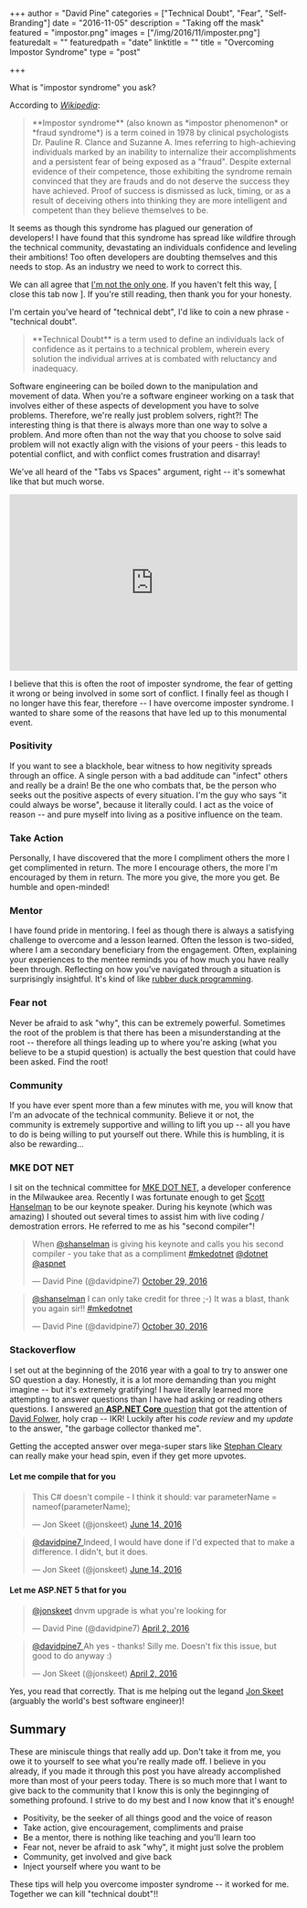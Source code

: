 +++
author = "David Pine"
categories = ["Technical Doubt", "Fear", "Self-Branding"]
date = "2016-11-05"
description = "Taking off the mask"
featured = "impostor.png"
images = ["/img/2016/11/imposter.png"]
featuredalt = ""
featuredpath = "date"
linktitle = ""
title = "Overcoming Impostor Syndrome"
type = "post"

+++

What is "impostor syndrome" you ask?

According to <cite><a href="https://en.wikipedia.org/wiki/Impostor_syndrome" target="_blank">Wikipedia</a></cite>:

> <p/>**Impostor syndrome** (also known as *impostor phenomenon* or *fraud syndrome*) is a term coined in 1978 by clinical psychologists Dr. Pauline R. Clance and Suzanne A. 
> Imes referring to high-achieving individuals marked by an inability to internalize their accomplishments and a persistent fear of being exposed as a "fraud". 
> Despite external evidence of their competence, those exhibiting the syndrome remain convinced that they are frauds and do not deserve the success they have achieved. 
> Proof of success is dismissed as luck, timing, or as a result of deceiving others into thinking they are more intelligent and competent than they believe themselves to be.

It seems as though this syndrome has plagued our generation of developers! I have found that this syndrome has spread like wildfire through the 
technical community, devastating an individuals confidence and leveling their ambitions! Too often developers are doubting themselves and this needs to stop. As an 
industry we need to work to correct this.

We can all agree that <a href="http://www.hanselman.com/blog/ImAPhonyAreYou.aspx">I'm not the only one</a>. If you haven't felt this way, [ close this tab now ]. If you're still
reading, then thank you for your honesty.

I'm certain you've heard of "technical debt", I'd like to coin a new phrase - "technical doubt".

> <p/>**Technical Doubt** is a term used to define an individuals lack of confidence as it pertains to a technical problem, wherein every solution the individual arrives at is 
> combated with reluctancy and inadequacy.

Software engineering can be boiled down to the manipulation and movement of data. When you're a software engineer working on a task that involves either of these aspects of development 
you have to solve problems. Therefore, we're really just problem solvers, right?! The interesting thing is that there is always more than one way to solve a problem. And more often
than not the way that you choose to solve said problem will not exactly align with the visions of your peers - this leads to potential conflict, and with conflict comes frustration 
and disarray!

We've all heard of the "Tabs vs Spaces" argument, right -- it's somewhat like that but much worse.

<style>
    .iframe_container {
        position: relative;
        padding-bottom: 56.25%; /* 16:9 - this is responsive by adjusting the hight according to the width! */
        padding-top: 25px;
        height: 0;
    }
    .iframe_container iframe {
        position: absolute;
        top: 0;
        left: 0;
        width: 100%;
        height: 100%;
    }
</style>
<div class="iframe_container">
    <iframe src="https://www.youtube.com/embed/cowtgmZuai0" frameborder="0" allowfullscreen></iframe>
</div>

I believe that this is often the root of imposter syndrome, the fear of getting it wrong or being involved in some sort of conflict. I finally feel as though I no longer have this 
fear, therefore -- I have overcome imposter syndrome. I wanted to share some of the reasons that have led up to this monumental event.

### Positivity

If you want to see a blackhole, bear witness to how negitivity spreads through an office. A single person with a bad additude can "infect" others and really be a drain! Be the one
who combats that, be the person who seeks out the positive aspects of every situation. I'm the guy who says "it could always be worse", because it literally could. I act as the voice
of reason -- and pure myself into living as a positive influence on the team.

### Take Action

Personally, I have discovered that the more I compliment others the more I get complimented in return. The more I encourage others, the more I'm encouraged by them in return.
The more you give, the more you get. Be humble and open-minded!

### Mentor

I have found pride in mentoring. I feel as though there is always a satisfying challenge to overcome and a lesson learned. Often the lesson is two-sided, where I am a secondary 
beneficiary from the engagement. Often, explaining your experiences to the mentee reminds you of how much you have really been through. Reflecting on how you've navigated through
a situation is surprisingly insightful. It's kind of like <a href="https://blog.codinghorror.com/rubber-duck-problem-solving/">rubber duck programming</a>.

### Fear not

Never be afraid to ask "why", this can be extremely powerful. Sometimes the root of the problem is that there has been a misunderstanding at the root -- therefore all things 
leading up to where you're asking (what you believe to be a stupid question) is actually the best question that could have been asked. Find the root!

### Community

If you have ever spent more than a few minutes with me, you will know that I'm an advocate of the technical community. Believe it or not, the community is extremely supportive and 
willing to lift you up -- all you have to do is being willing to put yourself out there. While this is humbling, it is also be rewarding...

### MKE DOT NET

I sit on the technical committee for <a href="http://www.mkedotnet.com/">MKE DOT NET</a>, a developer conference in the Milwaukee area. Recently I was fortunate enough to get 
<a href="http://www.hanselman.com/">Scott Hanselman</a> to be our keynote speaker.
During his keynote (which was amazing) I shouted out several times to assist him with live coding / demostration errors. He referred to me as his "second compiler"!

<blockquote class="twitter-tweet" data-lang="en"><p lang="en" dir="ltr">When <a href="https://twitter.com/shanselman">@shanselman</a> is giving his keynote and calls you his second compiler - you take that as a compliment <a href="https://twitter.com/hashtag/mkedotnet?src=hash">#mkedotnet</a> <a href="https://twitter.com/dotnet">@dotnet</a> <a href="https://twitter.com/aspnet">@aspnet</a></p>&mdash; David Pine (@davidpine7) <a href="https://twitter.com/davidpine7/status/792480943416156161">October 29, 2016</a></blockquote>
<script async src="//platform.twitter.com/widgets.js" charset="utf-8"></script>

<script async src="//platform.twitter.com/widgets.js" charset="utf-8"></script>
<blockquote class="twitter-tweet" data-lang="en">
    <p lang="en" dir="ltr">
        <a href="https://twitter.com/shanselman">@shanselman</a> I can only take credit for three ;-) It was a blast, thank you again sir!! 
        <a href="https://twitter.com/hashtag/mkedotnet?src=hash">#mkedotnet</a>
    </p>&mdash; David Pine (@davidpine7) 
    <a href="https://twitter.com/davidpine7/status/792544455635132417">October 30, 2016</a>
</blockquote>

### Stackoverflow

I set out at the beginning of the 2016 year with a goal to try to answer one SO question a day. Honestly, it is a lot more demanding than you might imagine -- but it's extremely 
gratifying! I have literally learned more attempting to answer questions than I have had asking or reading others questions. I answered 
<a href="http://stackoverflow.com/a/40045456/2410379">an **ASP.NET Core** question</a> that got the attention of <a href="http://davidfowl.com/">David Folwer</a>, holy crap -- IKR!
Luckily after his _code review_ and my _update_ to the answer, "the garbage collector thanked me".

Getting the accepted answer over mega-super stars like <a href="http://stackoverflow.com/a/36950086/2410379">Stephan Cleary</a> can really make your head spin, even if they get more upvotes.

#### Let me compile that for you

<blockquote class="twitter-tweet" data-lang="en">
<p lang="en" dir="ltr">This C# doesn&#39;t compile - I think it should: var parameterName = nameof(parameterName);
</p>&mdash; Jon Skeet (@jonskeet) 
<a href="https://twitter.com/jonskeet/status/742718249725480960">June 14, 2016
</a>
</blockquote>
<blockquote class="twitter-tweet" data-lang="en">
<p lang="en" dir="ltr">
<a href="https://twitter.com/davidpine7">@davidpine7
</a> Indeed, I would have done if I&#39;d expected that to make a difference. I didn&#39;t, but it does.
</p>&mdash; Jon Skeet (@jonskeet) 
<a href="https://twitter.com/jonskeet/status/742739271107366912">June 14, 2016
</a>
</blockquote>

#### Let me ASP.NET 5 that for you

<blockquote class="twitter-tweet" data-lang="en">
<p lang="en" dir="ltr">
<a href="https://twitter.com/jonskeet">@jonskeet</a> dnvm upgrade is what you&#39;re looking for
</p>&mdash; David Pine (@davidpine7) 
<a href="https://twitter.com/davidpine7/status/716378423824945152">April 2, 2016
</a>
</blockquote>
<blockquote class="twitter-tweet" data-lang="en">
<p lang="en" dir="ltr"><a href="https://twitter.com/davidpine7">@davidpine7
</a> Ah yes - thanks! Silly me. Doesn&#39;t fix this issue, but good to do anyway :)
</p>&mdash; Jon Skeet (@jonskeet) 
<a href="https://twitter.com/jonskeet/status/716382973671706628">April 2, 2016
</a>
</blockquote>

Yes, you read that correctly. That is me helping out the legand <a href="http://stackoverflow.com/users/22656/jon-skeet">Jon Skeet</a> (arguably the world's best software engineer)!

## Summary

These are miniscule things that really add up. Don't take it from me, you owe it to yourself to see what you're really made off. I believe in you already, if you made it through this 
post you have already accomplished more than most of your peers today. There is so much more that I want to give back to the community that I know this is only the beginnging of 
something profound. I strive to do my best and I now know that it's enough!

 - Positivity, be the seeker of all things good and the voice of reason
 - Take action, give encouragement, compliments and praise
 - Be a mentor, there is nothing like teaching and you'll learn too
 - Fear not, never be afraid to ask "why", it might just solve the problem 
 - Community, get involved and give back
 - Inject yourself where you want to be

These tips will help you overcome imposter syndrome -- it worked for me. Together we can kill "technical doubt"!!